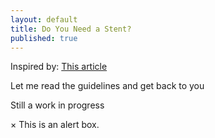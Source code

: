 ```yaml
---
layout: default
title: Do You Need a Stent?
published: true
---
```


Inspired by: [This article](https://www.theatlantic.com/health/archive/2017/02/when-evidence-says-no-but-doctors-say-yes/517368/ "When evidence...")

Let me read the guidelines and get back to you

Still a work in progress

<div class="alert">
  <span class="closebtn" onclick="this.parentElement.style.display='none';">&times;</span> 
  This is an alert box.
</div>
